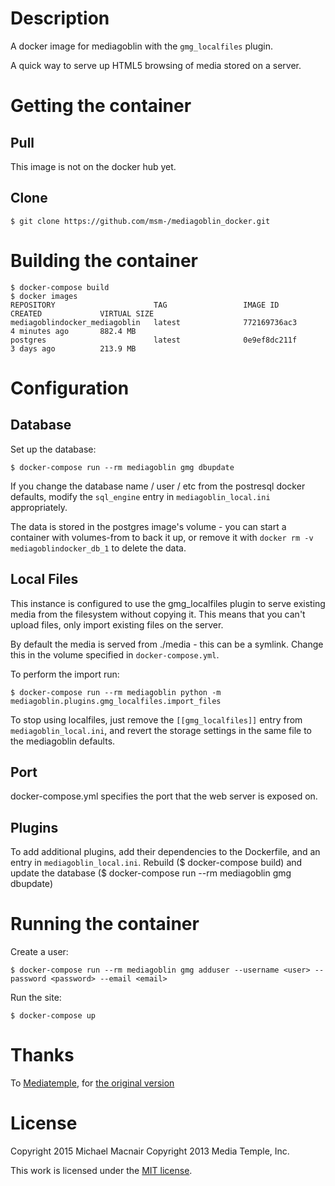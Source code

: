 # Description

A docker image for mediagoblin with the `gmg_localfiles` plugin.

A quick way to serve up HTML5 browsing of media stored on a server.

# Getting the container

## Pull
This image is not on the docker hub yet.

## Clone
    $ git clone https://github.com/msm-/mediagoblin_docker.git

# Building the container

    $ docker-compose build
    $ docker images
    REPOSITORY                      TAG                 IMAGE ID            CREATED             VIRTUAL SIZE
    mediagoblindocker_mediagoblin   latest              772169736ac3        4 minutes ago       882.4 MB
    postgres                        latest              0e9ef8dc211f        3 days ago          213.9 MB

# Configuration

## Database
Set up the database:

    $ docker-compose run --rm mediagoblin gmg dbupdate

If you change the database name / user / etc from the postresql docker defaults, modify the `sql_engine` entry in `mediagoblin_local.ini` appropriately.

The data is stored in the postgres image's volume - you can start a container with volumes-from to back it up, or remove it with `docker rm -v mediagoblindocker_db_1` to delete the data.

## Local Files
This instance is configured to use the gmg\_localfiles plugin to serve existing media from the filesystem without copying it. This means that you can't upload files, only import existing files on the server.

By default the media is served from ./media - this can be a symlink. Change this in the volume specified in `docker-compose.yml`.

To perform the import run:

    $ docker-compose run --rm mediagoblin python -m mediagoblin.plugins.gmg_localfiles.import_files

To stop using localfiles, just remove the `[[gmg_localfiles]]` entry from `mediagoblin_local.ini`, and revert the storage settings in the same file to the mediagoblin defaults.

## Port
docker-compose.yml specifies the port that the web server is exposed on.

## Plugins
To add additional plugins, add their dependencies to the Dockerfile, and an entry in `mediagoblin_local.ini`. Rebuild ($ docker-compose build) and update the database ($ docker-compose run --rm mediagoblin gmg dbupdate)

# Running the container

Create a user:

    $ docker-compose run --rm mediagoblin gmg adduser --username <user> --password <password> --email <email>

Run the site:

    $ docker-compose up

# Thanks

To [Mediatemple](https://mediatemple.net/), for [the original version](https://github.com/mediatemple/federated_services_oscon_2013)

# License

Copyright 2015 Michael Macnair
Copyright 2013 Media Temple, Inc.

This work is licensed under the [MIT license](LICENSE.md).
